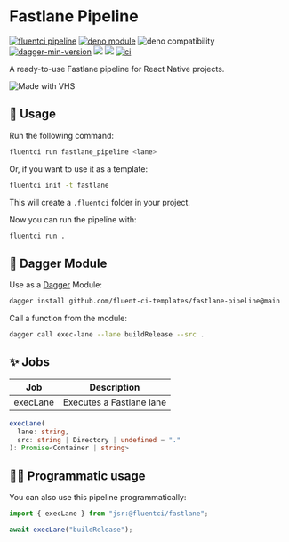 # Fastlane Pipeline

[![fluentci pipeline](https://img.shields.io/badge/dynamic/json?label=pkg.fluentci.io&labelColor=%23000&color=%23460cf1&url=https%3A%2F%2Fapi.fluentci.io%2Fv1%2Fpipeline%2Ffastlane_pipeline&query=%24.version)](https://pkg.fluentci.io/fastlane_pipeline)
[![deno module](https://shield.deno.dev/x/fastlane_pipeline)](https://deno.land/x/fastlane_pipeline)
![deno compatibility](https://shield.deno.dev/deno/^1.37)
[![dagger-min-version](https://img.shields.io/badge/dagger-v0.10.0-blue?color=3D66FF&labelColor=000000)](https://dagger.io)
[![](https://jsr.io/badges/@fluentci/fastlane)](https://jsr.io/@fluentci/fastlane)
[![](https://img.shields.io/codecov/c/gh/fluent-ci-templates/fastlane-pipeline)](https://codecov.io/gh/fluent-ci-templates/fastlane-pipeline)
[![ci](https://github.com/fluent-ci-templates/fastlane-pipeline/actions/workflows/ci.yml/badge.svg)](https://github.com/fluent-ci-templates/fastlane-pipeline/actions/workflows/ci.yml)

A ready-to-use Fastlane pipeline for React Native projects.

![Made with VHS](https://vhs.charm.sh/vhs-3BdWbrCDU6CerRImplYFxo.gif)

## 🚀 Usage

Run the following command:

```bash
fluentci run fastlane_pipeline <lane>
```

Or, if you want to use it as a template:

```bash
fluentci init -t fastlane
```

This will create a `.fluentci` folder in your project.

Now you can run the pipeline with:

```bash
fluentci run .
```

## 🧩 Dagger Module

Use as a [Dagger](https://dagger.io) Module:

```bash
dagger install github.com/fluent-ci-templates/fastlane-pipeline@main
```

Call a function from the module:

```bash
dagger call exec-lane --lane buildRelease --src .
```

## ✨ Jobs

| Job         | Description               |
| ----------- | ------------------------- |
| execLane    | Executes a Fastlane lane  |

```typescript
execLane(
  lane: string,
  src: string | Directory | undefined = "."
): Promise<Container | string>
```

## 👨‍💻 Programmatic usage

You can also use this pipeline programmatically:

```ts
import { execLane } from "jsr:@fluentci/fastlane";

await execLane("buildRelease");
```
